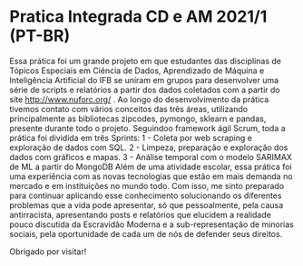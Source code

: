 # Pratica Integrada CD e AM 2021/1 (PT-BR)

Essa prática foi um grande projeto em que estudantes das disciplinas de Tópicos Especiais em Ciência de Dados,
Aprendizado de Máquina e Inteligência Artificial do IFB se uniram em grupos para desenvolver uma série de scripts e 
relatórios a partir dos dados coletados com a partir do site  http://www.nuforc.org/ . 
Ao longo do desenvolvimento da prática tivemos contato com vários conceitos das três áreas, utilizando principalmente 
as bibliotecas zipcodes, pymongo, sklearn e pandas, presente durante todo o projeto. Seguindoo framework ágil Scrum,
toda a prática foi dividida em três Sprints: 
    1 - Coleta por web scraping e exploração de dados com SQL.
    2 - Limpeza, preparação e exploração dos dados com gráficos e mapas.
    3 - Análise temporal com o modelo SARIMAX de ML a partir do MongoDB 
Além de uma atividade escolar, essa prática foi uma experiência com as novas tecnologias que estão em mais demanda no
mercado e em instituições no mundo todo. Com isso, me sinto preparado para continuar aplicando esse conhecimento 
solucionando os diferentes problemas que a vida pode apresentar, só que pessoalmente, pela causa antirracista, 
apresentando posts e relatórios que elucidem a realidade pouco discutida da Escravidão Moderna e a sub-representação de
minorias sociais, pela oportunidade de cada um de nós de defender seus direitos.

Obrigado por visitar!
